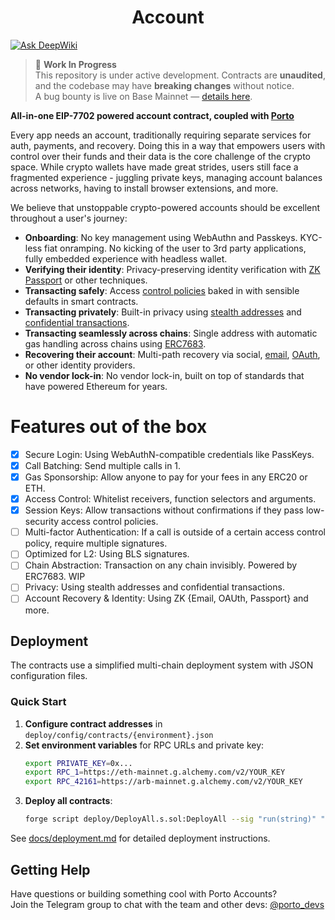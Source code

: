 # <h1 align="center"> Account </h1>

[![Ask DeepWiki](https://deepwiki.com/badge.svg)](https://deepwiki.com/ithacaxyz/account)

> 🚧 **Work In Progress**  
> This repository is under active development. Contracts are **unaudited**, and the codebase may have **breaking changes** without notice.  
> A bug bounty is live on Base Mainnet — [details here](docs/bug-bounty.md). 

**All-in-one EIP-7702 powered account contract, coupled with [Porto](https://github.com/ithacaxyz/porto)**

Every app needs an account, traditionally requiring separate services for auth, payments, and recovery. Doing this in a way that empowers users with control over their funds and their data is the core challenge of the crypto space. While crypto wallets have made great strides, users still face a fragmented experience - juggling private keys, managing account balances across networks,
having to install browser extensions, and more.

We believe that unstoppable crypto-powered accounts should be excellent throughout a user's journey:

- **Onboarding**: No key management using WebAuthn and Passkeys. KYC-less fiat onramping. No kicking of the user to 3rd party applications, fully embedded experience with headless wallet.
- **Verifying their identity**: Privacy-preserving identity verification with [ZK Passport](https://www.openpassport.app/) or other techniques.
- **Transacting safely**: Access [control policies](src/GuardedExecutor.sol) baked in with sensible defaults in smart contracts.
- **Transacting privately**: Built-in privacy using [stealth addresses](https://vitalik.eth.limo/general/2023/01/20/stealth.html) and [confidential transactions](https://eips.ethereum.org/EIPS/eip-4491).
- **Transacting seamlessly across chains**: Single address with automatic gas handling across chains using [ERC7683](https://eips.ethereum.org/EIPS/eip-7683).
- **Recovering their account**: Multi-path recovery via social, [email](https://github.com/zkemail), [OAuth](https://github.com/olehmisar/zklogin/pull/2), or other identity providers.
- **No vendor lock-in**: No vendor lock-in, built on top of standards that have powered Ethereum for years.

# Features out of the box

- [x] Secure Login: Using WebAuthN-compatible credentials like PassKeys.
- [x] Call Batching: Send multiple calls in 1.
- [x] Gas Sponsorship: Allow anyone to pay for your fees in any ERC20 or ETH.
- [x] Access Control: Whitelist receivers, function selectors and arguments.
- [x] Session Keys: Allow transactions without confirmations if they pass low-security access control policies.
- [ ] Multi-factor Authentication: If a call is outside of a certain access control policy, require multiple signatures.
- [ ] Optimized for L2: Using BLS signatures.
- [ ] Chain Abstraction: Transaction on any chain invisibly. Powered by ERC7683. WIP
- [ ] Privacy: Using stealth addresses and confidential transactions.
- [ ] Account Recovery & Identity: Using ZK {Email, OAUth, Passport} and more.

## Deployment

The contracts use a simplified multi-chain deployment system with JSON configuration files.

### Quick Start

1. **Configure contract addresses** in `deploy/config/contracts/{environment}.json`
2. **Set environment variables** for RPC URLs and private key:
   ```bash
   export PRIVATE_KEY=0x...
   export RPC_1=https://eth-mainnet.g.alchemy.com/v2/YOUR_KEY
   export RPC_42161=https://arb-mainnet.g.alchemy.com/v2/YOUR_KEY
   ```
3. **Deploy all contracts**:
   ```bash
   forge script deploy/DeployAll.s.sol:DeployAll --sig "run(string)" "mainnet" --broadcast
   ```

See [docs/deployment.md](docs/deployment.md) for detailed deployment instructions.

## Getting Help
Have questions or building something cool with Porto Accounts?  
Join the Telegram group to chat with the team and other devs: [@porto_devs](https://t.me/porto_devs)
